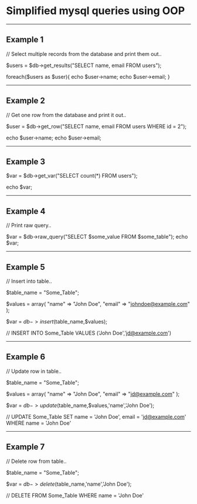 # Simplified mysql queries using OOP
----------------------------------------------------
Example 1
----------------------------------------------------

// Select multiple records from the database and print them out..

$users = $db->get_results("SELECT name, email FROM users");

foreach($users as $user){
	echo $user->name;
	echo $user->email;
}
 
----------------------------------------------------
Example 2
----------------------------------------------------

// Get one row from the database and print it out..

$user = $db->get_row("SELECT name, email FROM users WHERE id = 2");

echo $user->name;
echo $user->email;

----------------------------------------------------
Example 3
----------------------------------------------------

$var = $db->get_var("SELECT count(*) FROM users");

echo $var;

----------------------------------------------------
Example 4
----------------------------------------------------

// Print raw query..

$var = $db->raw_query("SELECT $some_value FROM $some_table");
echo $var;

----------------------------------------------------
Example 5
----------------------------------------------------

// Insert into table..

$table_name = "Some_Table";

$values = array(
	"name" => "John Doe",
	"email" => "johndoe@example.com"
);

$var = $db->insert($table_name,$values);

// INSERT INTO Some_Table VALUES ('John Doe','jd@example.com')

----------------------------------------------------
Example 6
----------------------------------------------------

// Update row in table..

$table_name = "Some_Table";

$values = array(
	"name" => "John Doe",
	"email" => "jd@example.com"
);

$var = $db->update($table_name,$values,'name','John Doe');

// UPDATE Some_Table SET name = 'John Doe', email = 'jd@example.com' WHERE name = 'John Doe'

----------------------------------------------------
Example 7
----------------------------------------------------

// Delete row from table..

$table_name = "Some_Table";

$var = $db->delete($table_name,'name','John Doe');

// DELETE FROM Some_Table WHERE name = 'John Doe'
